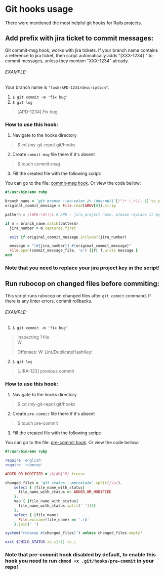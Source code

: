 # Git hooks usage

There were mentioned the most helpful git hooks for Rails projects.

## Add prefix with jira ticket to commit messages:
Git commit-msg hook, works with jira tickets. 
If your branch name contains a reference to jira ticket, then script automatically adds "[XXX-1234] " to commit messages, unless they mention "XXX-1234" already.

###### EXAMPLE:
Your branch name is `"task/APD-1234/description"`.

1. `$ git commit -m 'fix bug'`
2. `$ git log`
 > [APD-1234] Fix bug

### How to use this hook:
1. Navigate to the hooks directory
> $ cd /my-git-repo/.git/hooks
2. Create `commit-msg` file there if it's absent
> $ touch commit-msg
3. Fill the created file with the following script:

You can go to the file: [commit-msg hook](https://github.com/NikitaNazarov1/git_hooks/blob/main/hooks/commit-msg). Or view the code bellow:

```ruby
#!/usr/bin/env ruby

branch_name = `git branch --no-color 2> /dev/null`[/^\* (.+)/, 1].to_s
original_commit_message = File.read(ARGV[0]).strip

pattern = /(APD-\d+)/i # APD - jira project name, please replace it by yours

if m = branch_name.match(pattern)
  jira_number = m.captures.first

  exit if original_commit_message.include?(jira_number)

  message = "[#{jira_number}] #{original_commit_message}"
  File.open(commit_message_file, 'w') {|f| f.write message }
end
```

### Note that you need to replace your jira project key in the script!

## Run rubocop on changed files before commiting:
This script runs rubocop on changed files after `git commit` command. If there is any linter errors, commit rollbacks.

###### EXAMPLE:

1. `$ git commit -m 'fix bug'`
> Inspecting 1 file  
> W
> 
> Offenses: W: Lint/DuplicateHashKey:

2. `$ git log`
> [JIRA-123] previous commit

### How to use this hook:
1. Navigate to the hooks directory
> $ cd /my-git-repo/.git/hooks
2. Create `pre-commit` file there if it's absent
> $ touch pre-commit
3. Fill the created file with the following script:

You can go to the file: [pre-commit hook](https://github.com/NikitaNazarov1/git_hooks/blob/main/hooks/pre-commit). Or view the code bellow:

```ruby
#!/usr/bin/env ruby

require 'english'
require 'rubocop'

ADDED_OR_MODIFIED = /A|AM|^M/.freeze

changed_files = `git status --porcelain`.split(/\n/).
    select { |file_name_with_status|
      file_name_with_status =~ ADDED_OR_MODIFIED
    }.
    map { |file_name_with_status|
      file_name_with_status.split(' ')[1]
    }.
    select { |file_name|
      File.extname(file_name) == '.rb'
    }.join(' ')

system("rubocop #{changed_files}") unless changed_files.empty?

exit $CHILD_STATUS.to_s[-1].to_i
```

### Note that pre-commit hook disabled by default, to enable this hook you need to run `chmod +x .git/hooks/pre-commit` in your repo!
